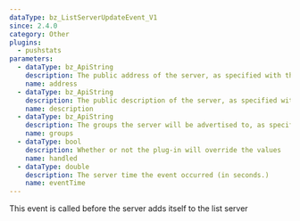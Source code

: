 ```yaml
---
dataType: bz_ListServerUpdateEvent_V1
since: 2.4.0
category: Other
plugins:
  - pushstats
parameters:
  - dataType: bz_ApiString
    description: The public address of the server, as specified with the `-publicaddr` command-line option.
    name: address
  - dataType: bz_ApiString
    description: The public description of the server, as specified with the `-publictitle` command-line option.
    name: description
  - dataType: bz_ApiString
    description: The groups the server will be advertised to, as specified with the `-advertise` command-line option.
    name: groups
  - dataType: bool
    description: Whether or not the plug-in will override the values
    name: handled
  - dataType: double
    description: The server time the event occurred (in seconds.)
    name: eventTime
---
```


This event is called before the server adds itself to the list server
